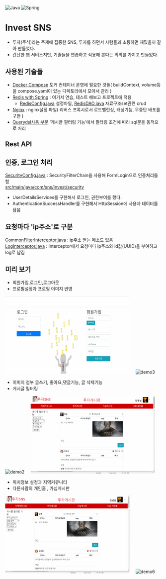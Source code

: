 ![Java](https://img.shields.io/badge/java-%23ED8B00.svg?style=for-the-badge&logo=java&logoColor=white)
![Spring](https://img.shields.io/badge/spring-%236DB33F.svg?style=for-the-badge&logo=spring&logoColor=white)  

# Invest SNS
* 투자(주식)라는 주제에 집중한 SNS, 투자를 하면서 사람들과 소통하면 재밌을꺼 같아 만들었다.
* 간단한 웹 서비스지만, 기술들을 연습하고 적용해 본다는 의의를 가지고 만들었다.

## 사용된 기술들
* [Docker Compose](https://github.com/doriver/DockerTest01/tree/master/compose/03)
도커 컨테이너 운영에 필요한 것들( buildContext, volume등을 compose.yaml이 있는 디렉토리에서 모아서 관리 )
* [Redis with Spring](https://github.com/doriver/SpringRedis01) : 여기서 연습, 테스트 해보고 프로젝트에 적용
  * [RedisConfig.java](https://github.com/doriver/stock_invest_sns_current/blob/master/src/main/java/com/sns/invest/config/RedisConfig.java) 설정파일, [RedisDAO.java](https://github.com/doriver/stock_invest_sns_current/blob/master/src/main/java/com/sns/invest/post/dao/RedisDAO.java) 자료구조set관련 crud
* [Nginx](https://github.com/doriver/DockerTest01/blob/master/compose/03/webServer/etcNginx/conf.d/default.conf) : nginx설정 파일( 리버스 프록시로서 로드밸런싱, 캐싱기능, 무중단 배포를 구현 )
* [Querydsl사용 부분](https://github.com/doriver/stock_invest_sns_current/blob/master/src/main/java/com/sns/invest/post/dao/custom/InvestPostRepositoryCustomImpl.java)  ‘게시글 필터링 기능’에서 필터링 조건에 따라 sql문을 동적으로 처리
## Rest API


## 인증, 로그인 처리
[SecurityConfig.java](https://github.com/doriver/stock_invest_sns_current/blob/master/src/main/java/com/sns/invest/config/SecurityConfig.java) : SecurityFilterChain을 사용해 FormLogin으로 인증처리를 함     
[src/main/java/com/sns/invest/security](https://github.com/doriver/stock_invest_sns_current/tree/master/src/main/java/com/sns/invest/security)
* UserDetailsServices를 구현해서 로그인, 권한부여를 했다.
* AuthenticationSuccessHandler를 구현해서 HttpSession에 사용자 데이터를 담음

## 요청마다 'ip주소'로 구분
[CommonFilterInterceptor.java](https://github.com/doriver/stock_invest_sns_current/blob/master/src/main/java/com/sns/invest/common/CommonFilterInterceptor.java) : ip주소 얻는 메소드 있음    
[LogInterceptor.java](https://github.com/doriver/stock_invest_sns_current/blob/master/src/main/java/com/sns/invest/common/interceptor/LogInterceptor.java) : Interceptor에서 요청마다 ip주소와 id값(UUID)을 부여하고 log로 남김

## 미리 보기
* 회원가입,로그인,로그아웃
* 프로필설정과 프로필 이미지 반영
<div>
  <img src="demo_gif/회원가입,로그인,로그아웃.gif" alt="demo1" width="400" height="250">
  &nbsp&nbsp&nbsp
  <img src="demo_gif/프로필설정.gif" alt="demo3" width="400" height="250">  
</div>
     
* 이미지 첨부 글쓰기, 좋아요,댓글기능, 글 삭제기능    
* 게시글 필터링
<div>
  <img src="demo_gif/글쓰기,좋아요,댓글,글삭제.gif" alt="demo2" width="400" height="250">
  &nbsp&nbsp&nbsp
  <img src="demo_gif/필터링.gif" alt="demo4" width="400" height="250">  
</div>

* 위치정보 설정과 지역커뮤니티
* 다른사람의 개인홈 , 가십게시판    
<div>
  <img src="demo_gif/위치설정.gif" alt="demo5" width="400" height="250">
  &nbsp&nbsp&nbsp
  <img src="demo_gif/개인홈,가십게시판.gif" alt="demo6" width="400" height="250">  
</div>



